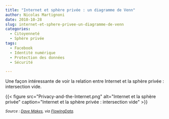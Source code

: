 ```yaml
---
title: "Internet et sphère privée : un diagramme de Venn"
author: Nicolas Martignoni
date: 2010-10-28
slug: internet-et-sphere-privee-un-diagramme-de-venn
categories:
  - Citoyenneté
  - Sphère privée
tags:
  - Facebook
  - Identité numérique
  - Protection des données
  - Sécurité

---
```

Une façon intéressante de voir la relation entre Internet et la sphère privée : intersection vide.

{{< figure src="Privacy-and-the-Internet.png" alt="Internet et la sphère privée" caption="Internet et la sphère privée : intersection vide" >}}

_<small>Source : [Dave Makes][1], via [FlowingData][2].</small>_

  [1]: https://www.flickr.com/photos/buriednexttoyou/5095255302/
  [2]: https://flowingdata.com/

<!--more-->
